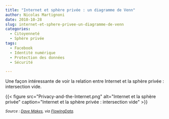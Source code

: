 ```yaml
---
title: "Internet et sphère privée : un diagramme de Venn"
author: Nicolas Martignoni
date: 2010-10-28
slug: internet-et-sphere-privee-un-diagramme-de-venn
categories:
  - Citoyenneté
  - Sphère privée
tags:
  - Facebook
  - Identité numérique
  - Protection des données
  - Sécurité

---
```

Une façon intéressante de voir la relation entre Internet et la sphère privée : intersection vide.

{{< figure src="Privacy-and-the-Internet.png" alt="Internet et la sphère privée" caption="Internet et la sphère privée : intersection vide" >}}

_<small>Source : [Dave Makes][1], via [FlowingData][2].</small>_

  [1]: https://www.flickr.com/photos/buriednexttoyou/5095255302/
  [2]: https://flowingdata.com/

<!--more-->
